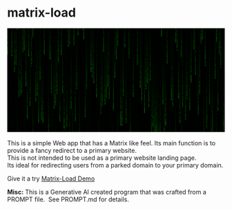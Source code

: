 # matrix-load

![Screen](/images/screen.png)

This is a simple Web app that has a Matrix like feel. Its main function is to provide a fancy redirect to a primary website.  
This is not intended to be used as a primary website landing page.  
Its ideal for redirecting users from a parked domain to your primary domain.

Give it a try  <a href="https://ashes00.github.io/matrix-load/" target="_blank">Matrix-Load Demo</a>

**Misc:** This is a Generative AI created program that was crafted from a PROMPT file.  See PROMPT.md for details.
